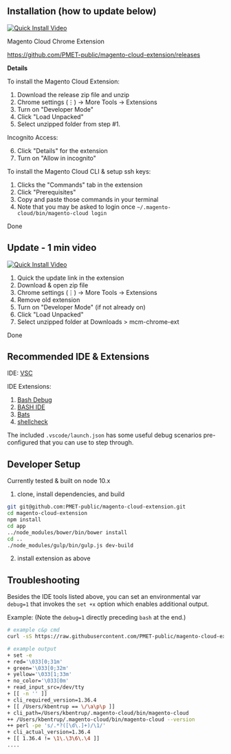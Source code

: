 ## Installation (how to update below)


[![Quick Install Video](http://img.youtube.com/vi/x3KF-Y_8R00/0.jpg)](https://www.youtube.com/watch?v=x3KF-Y_8R00 "Quick Install Video")

Magento Cloud Chrome Extension

https://github.com/PMET-public/magento-cloud-extension/releases

**Details**

To install the Magento Cloud Extension:
1. Download the release zip file and unzip
2. Chrome settings (⋮) → More Tools → Extensions
3. Turn on "Developer Mode"
4. Click "Load Unpacked" 
5. Select unzipped folder from step #1.

Incognito Access:

6. Click "Details" for the extension
7. Turn on "Allow in incognito"

To install the Magento Cloud CLI & setup ssh keys:
1. Clicks the "Commands" tab in the extension
2. Click "Prerequisites"
3. Copy and paste those commands in your terminal
4. Note that you may be asked to login once `~/.magento-cloud/bin/magento-cloud login`

Done

## Update - 1 min video
[![Quick Install Video](http://img.youtube.com/vi/JDBgG4Hs_No/0.jpg)](https://www.youtube.com/watch?v=JDBgG4Hs_No "Quick Update Video")

1. Quick the update link in the extension
2. Download & open zip file
3. Chrome settings (⋮) → More Tools → Extensions
4. Remove old extension
5. Turn on "Developer Mode" (if not already on)
6. Click "Load Unpacked"
7. Select unzipped folder at Downloads > mcm-chrome-ext

Done

## Recommended IDE & Extensions

IDE: [VSC](https://code.visualstudio.com/download)

IDE Extensions:
1. [Bash Debug](https://github.com/rogalmic/vscode-bash-debug)
1. [BASH IDE](https://github.com/bash-lsp/bash-language-server)
1. [Bats](https://github.com/jetmartin/bats)
1. [shellcheck](https://github.com/timonwong/vscode-shellcheck)

The included `.vscode/launch.json` has some useful debug scenarios pre-configured that you can use to step through.

## Developer Setup

Currently tested & built on node 10.x

1. clone, install dependencies, and build
``` bash
git git@github.com:PMET-public/magento-cloud-extension.git
cd magento-cloud-extension
npm install
cd app
../node_modules/bower/bin/bower install
cd ..
./node_modules/gulp/bin/gulp.js dev-build
```
2. install extension as above

## Troubleshooting

Besides the IDE tools listed above, you can set an environmental var `debug=1` that invokes the `set +x` option which enables additional output.

Example: (Note the `debug=1` directly preceding `bash` at the end.)

```bash
# example c&p cmd
curl -sS https://raw.githubusercontent.com/PMET-public/magento-cloud-extension/0.0.30/sh-scripts/{lib.sh,reindex.sh} | env ext_ver=0.0.30 tab_url=https://khb-del-me-vnrx66q-a6terwtbk67os.demo.magentosite.cloud debug=1 bash

# example output
+ set -e
+ red='\033[0;31m'
+ green='\033[0;32m'
+ yellow='\033[1;33m'
+ no_color='\033[0m'
+ read_input_src=/dev/tty
+ [[ -n '' ]]
+ cli_required_version=1.36.4
+ [[ /Users/kbentrup == \/\a\p\p ]]
+ cli_path=/Users/kbentrup/.magento-cloud/bin/magento-cloud
++ /Users/kbentrup/.magento-cloud/bin/magento-cloud --version
++ perl -pe 's/.*?([\d\.]+)/\1/'
+ cli_actual_version=1.36.4
+ [[ 1.36.4 != \1\.\3\6\.\4 ]]
....
```